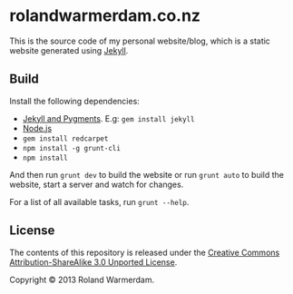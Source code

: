 rolandwarmerdam.co.nz
=====================

This is the source code of my personal website/blog, which is a static website generated using [Jekyll][].


Build
-----
Install the following dependencies:

 * [Jekyll and Pygments][jekyll-install]. E.g: `gem install jekyll`
 * [Node.js][]
 * `gem install redcarpet`
 * `npm install -g grunt-cli`
 * `npm install`

And then run `grunt dev` to build the website or run `grunt auto` to build the website, start a server and watch for changes.

For a list of all available tasks, run `grunt --help`.


License
-------
The contents of this repository is released under the [Creative Commons Attribution-ShareAlike 3.0 Unported License][license].

Copyright © 2013 Roland Warmerdam.


[jekyll]: https://github.com/mojombo/jekyll
[jekyll-install]: https://github.com/mojombo/jekyll/wiki/Install
[node.js]: http://nodejs.org/
[license]: http://creativecommons.org/licenses/by-sa/3.0/
